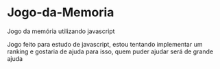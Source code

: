 # Jogo-da-Memoria
Jogo da memória utilizando javascript

Jogo feito para estudo de javascript, estou tentando implementar um ranking e gostaria de ajuda para isso, quem puder ajudar será de grande ajuda
